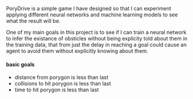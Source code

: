 PoryDrive is a simple game I have designed so that I can experiment applying different neural networks and machine learning models to see what the result will be.

One of my main goals in this project is to see if I can train a neural network to infer the existance of obsticles without being explicity told about them in the training data, that from just the delay in reaching a goal could cause an agent to avoid them without explicitly knowing about them.

#### basic goals
- distance from porygon is less than last
- collisions to hit porygon is less than last
- time to hit porygon is less than last
